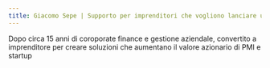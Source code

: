 ```yaml
---
title: Giacomo Sepe | Supporto per imprenditori che vogliono lanciare un nuovo prodotto
---
```


Dopo circa 15 anni di coroporate finance e gestione aziendale, convertito a imprenditore per creare soluzioni che aumentano il valore azionario di PMI e startup

<!-- Negli ultimi 10 anni concentrato esclusivamente su offrire strumenti e servizi alle aziende che vogliono sviluppare asset digitali e multimediali.

In precedenza carriera istituzionale presso istituzioni finanziarie internazionali (Merril Lynch, Hines, UBS), Giacomo Sepe si è trasformato in un consulente indipendente e imprenditore, prima in partnership con due società di consulenza e un fondo di private equity, e poi in proprio come gestore d'impresa per conto degli azionisti. -->

<!--

Carriera istituzionale presso istituti finanziari internazionali (Merril Lynch, Hines, UBS) durata circa 10 anni, e carriera imprenditoriale prima in partnership con societa' di consulenza e un fondo di Private Equity, e poi da solo come manager d'azienda per conto degli azionisti.

Giacomo Sepe ha maturato 20 anni di esperienza tra finanza internazionale e gestione aziendale, con particolare attenzione all'ideazione, crezione, lancio e sviluppo di prodotti digitali e media nell'ambito dei servizi o del retail.

 Impeganto a realizzare strumenti e servizi che supportano imprenditori di PMI nella creazione di reputazione e asset media digitali monetizzabili -->

 <!-- 
Developing a set of solutions for daring shareholders who are ready to build iconic digital and media assets that generate additional revenue or improve reputation and brand perception
Building a suite of services and tools for company managers to develop an audience and create revenue generating media and digital assets -->
